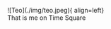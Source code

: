 <figure markdown>
  ![Teo](./img/teo.jpeg){ align=left}
  <figcaption>That is me on Time Square</figcaption>
</figure>